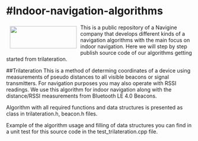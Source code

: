 #Indoor-navigation-algorithms
============================
<a href="http://navigine.com"><img src="https://navigine.com/wp-content/themes/flat-theme/assets/images/img/w_menuLogo.svg" align="left" height="60" width="180" hspace="10" vspace="5"></a>

This is a public repository of a Navigine company that develops different kinds of a 
navigation algorithms with the main focus on indoor navigation. Here we will step by step
publish source code of our algorithms getting started from trilateration.


##Trilateration
This is a method of determing coordinates of a device using measurements of pseudo distances
to all visible beacons or signal transmitters. For navigation purposes you may also operate with
RSSI readings. We use this algorithm for indoor navigation along with the distance/RSSI measurements
from Bluetooth LE 4.0 Beacons.

Algorithm with all required functions and data structures is presented as class in
trilateration.h, beacon.h files.

Example of the algorithm usage and filling of data structures you can find in a unit test for
this source code in the test_trilateration.cpp file.
